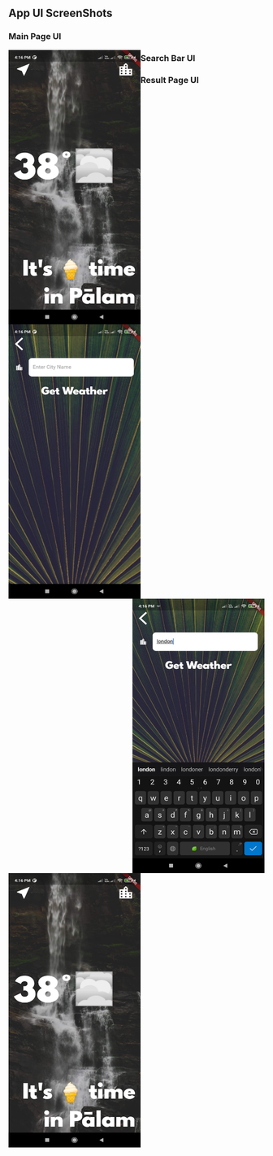 ## App UI ScreenShots

### Main Page UI

<div>
<img src="images/4.jpg" width="260" height="540" align="left">
</div>

  

### Search Bar UI

<div>
<img src="images/1.jpg" width="260" height="540" align="left">
<img src="images/2.jpg" width="260" height="540" align="right">
</div>


### Result Page UI

<div>
<img src="images/4.jpg" width="260" height="540" align="left">
</div>
